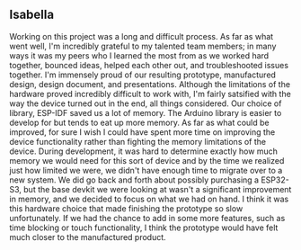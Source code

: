 ## Isabella
Working on this project was a long and difficult process. As far as what went well, I'm incredibly grateful to my talented team members; in many ways it was my peers who I learned the most from as we worked hard together, bounced ideas, helped each other out, and troubleshooted issues together. I'm immensely proud of our resulting prototype, manufactured design, design document, and presentations.
Although the limitations of the hardware proved incredibly difficult to work with, I'm fairly satsified with the way the device turned out in the end, all things considered. Our choice of library, ESP-IDF saved us a lot of memory. The Arduino library is easier to develop for but tends to eat up more memory. 
As far as what could be improved, for sure I wish I could have spent more time on improving the device functionality rather than fighting the memory limitations of the device. During development, it was hard to determine exactly how much memory we would need for this sort of device and by the time we realized just how limited we were, we didn't have enough time to migrate over to a new system. We did go back and forth about possibly purchasing a ESP32-S3, but the base devkit we were looking at wasn't a significant improvement in memory, and we decided to focus on what we had on hand. I think it was this hardware choice that made finishing the prototype so slow unfortunately. If we had the chance to add in some more features, such as time blocking or touch functionality, I think the prototype would have felt much closer to the manufactured product.
